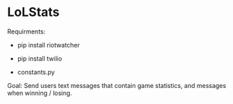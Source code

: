 # LoLStats

Requirments:

  - pip install riotwatcher

  - pip install twilio

  - constants.py

Goal:
  Send users text messages that contain game statistics, and messages when winning / losing.
